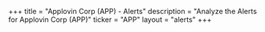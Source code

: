 +++
title = "Applovin Corp (APP) - Alerts"
description = "Analyze the Alerts for Applovin Corp (APP)"
ticker = "APP"
layout = "alerts"
+++

